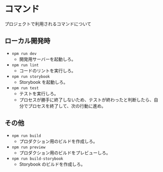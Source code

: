 # コマンド

プロジェクトで利用されるコマンドについて

## ローカル開発時

- `npm run dev`
  - 開発用サーバーを起動しろ。
- `npm run lint`
  - コードのリントを実行しろ。
- `npm run storybook`
  - Storybook を起動しろ。
- `npm run test`
  - テストを実行しろ。
  - プロセスが勝手に終了しないため、テストが終わったと判断したら、自分でプロセスを終了して、次の行動に進め。

## その他

- `npm run build`
  - プロダクション用のビルドを作成しろ。
- `npm run preview`
  - プロダクション用のビルドをプレビューしろ。
- `npm run build-storybook`
  - Storybook のビルドを作成しろ。

